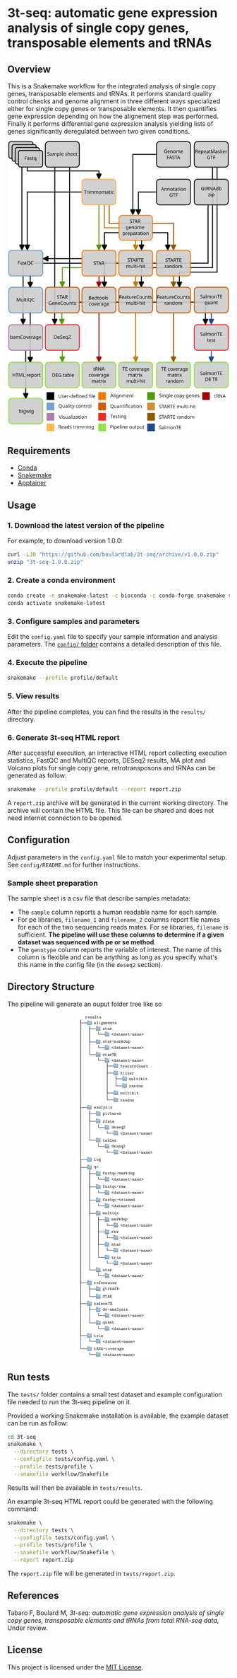 # 3t-seq: automatic gene expression analysis of single copy genes, transposable elements and tRNAs

## Overview

This is a Snakemake workflow for the integrated analysis of single copy genes, transposable elements and tRNAs. It performs standard quality control checks and genome alignment in three different ways specialized either for single copy genes or transposable elements. It then quantifies gene expression depending on how the alignement step was performed. Finally it performs differential gene expression analysis yielding lists of genes significantly deregulated between two given conditions.

<p align="center">
<img src="docs/figures/3t-wf.png" width="500">
</p>

## Requirements


- [Conda](https://conda.io/)
- [Snakemake](https://snakemake.readthedocs.io/en/stable/)
- [Apptainer](https://apptainer.org/docs/user/latest/)

## Usage

### 1. Download the latest version of the pipeline

For example, to download version 1.0.0:

```bash
curl -LJO "https://github.com/boulardlab/3t-seq/archive/v1.0.0.zip"
unzip "3t-seq-1.0.0.zip"
```

### 2. Create a conda environment

```bash
conda create -n snakemake-latest -c bioconda -c conda-forge snakemake singularity
conda activate snakemake-latest
```

### 3. Configure samples and parameters

Edit the `config.yaml` file to specify your sample information and analysis parameters. The [`config/` folder](config/) contains a detailed description of this file.

### 4. Execute the pipeline

```bash
snakemake --profile profile/default
```

### 5. View results

After the pipeline completes, you can find the results in the `results/` directory.

### 6. Generate 3t-seq HTML report

After successful execution, an interactive HTML report collecting execution statistics, FastQC and MultiQC reports, DESeq2 results, MA plot and Volcano plots for single copy gene, retrotransposons and tRNAs can be generated as follow:

```bash
snakemake --profile profile/default --report report.zip
```

A `report.zip` archive will be generated in the current working directory. The archive will contain the HTML file. This file can be shared and does not need internet connection to be opened.

## Configuration

Adjust parameters in the `config.yaml` file to match your experimental setup. See `config/README.md` for further instructions.


### Sample sheet preparation

The sample sheet is a csv file that describe samples metadata:

- The `sample` column reports a human readable name for each sample.
- For pe libraries, `filename_1` and `filename_2` columns report file names for each of the two
sequencing reads mates. For se libraries, `filename` is sufficient. **The pipeline will use these columns to determine if a given dataset was sequenced with pe or se method**.
- The `genotype` column reports the variable of interest. The name of this column is flexible and can be anything as long as you specify what's this name in the config file (in the `deseq2` section).


## Directory Structure

The pipeline will generate an ouput folder tree like so

<p align="center">
  <img src="docs/figures/folder-tree-tikz.png">
</p>

## Run tests

The `tests/` folder contains a small test dataset and example configuration file needed to run the 3t-seq pipeline on it. 

Provided a working Snakemake installation is available, the example dataset can be run as follow:

```bash
cd 3t-seq
snakemake \
  --directory tests \
  --configfile tests/config.yaml \
  --profile tests/profile \
  --snakefile workflow/Snakefile
```

Results will then be available in `tests/results`.

An example 3t-seq HTML report could be generated with the following command:

```bash
snakemake \
  --directory tests \
  --configfile tests/config.yaml \
  --profile tests/profile \
  --snakefile workflow/Snakefile \
  --report report.zip
```

The `report.zip` file will be generated in `tests/report.zip`.

## References

Tabaro F, Boulard M, *3t-seq: automatic gene expression analysis of single copy genes, transposable elements and tRNAs from total RNA-seq data*, Under review.

## License

This project is licensed under the [MIT License](LICENSE).
